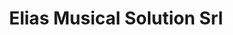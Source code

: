 ---
title: "Elias Musical Solution Srl"
url: /san-jose-de-las-matas/elias-musical-solution-srl/
shop: Elektrisch
---